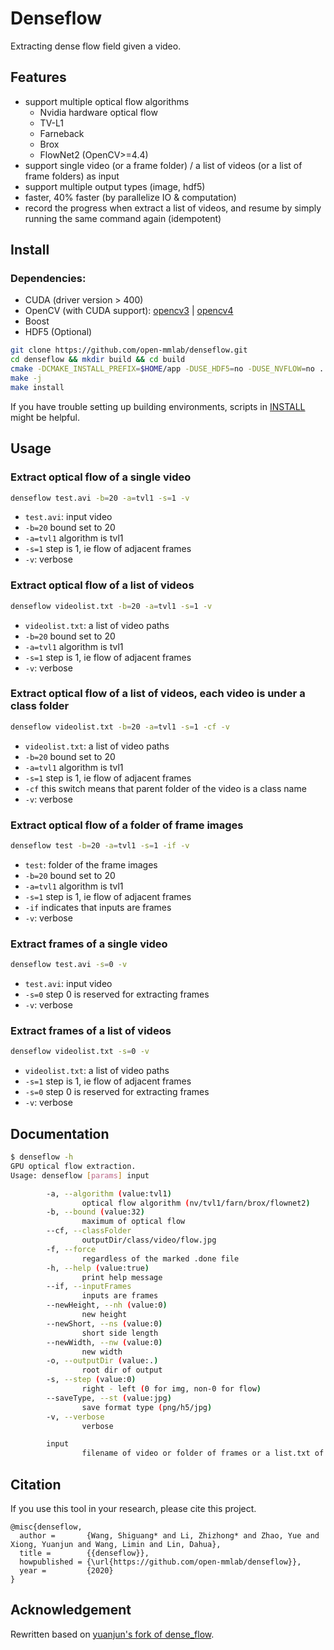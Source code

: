 # Denseflow

Extracting dense flow field given a video.

## Features

- support multiple optical flow algorithms
  - Nvidia hardware optical flow
  - TV-L1
  - Farneback
  - Brox
  - FlowNet2 (OpenCV>=4.4)
- support single video (or a frame folder) / a list of videos (or a list of frame folders) as input
- support multiple output types (image, hdf5)
- faster, 40% faster (by parallelize IO & computation)
- record the progress when extract a list of videos, and resume by simply running the same command again (idempotent)

## Install

### Dependencies:

- CUDA (driver version > 400)
- OpenCV (with CUDA support):
[opencv3](https://www.learnopencv.com/install-opencv3-on-ubuntu/) |
[opencv4](https://www.learnopencv.com/install-opencv-4-on-ubuntu-16-04/)
- Boost
- HDF5 (Optional)

```bash
git clone https://github.com/open-mmlab/denseflow.git
cd denseflow && mkdir build && cd build
cmake -DCMAKE_INSTALL_PREFIX=$HOME/app -DUSE_HDF5=no -DUSE_NVFLOW=no ..
make -j
make install
```

If you have trouble setting up building environments, scripts in [INSTALL](INSTALL.md) might be helpful.

## Usage

### Extract optical flow of a single video

```bash
denseflow test.avi -b=20 -a=tvl1 -s=1 -v
```

- `test.avi`: input video
- `-b=20` bound set to 20
- `-a=tvl1` algorithm is tvl1
- `-s=1` step is 1, ie flow of adjacent frames
- `-v`: verbose

### Extract optical flow of a list of videos

```bash
denseflow videolist.txt -b=20 -a=tvl1 -s=1 -v
```

- `videolist.txt`: a list of video paths
- `-b=20` bound set to 20
- `-a=tvl1` algorithm is tvl1
- `-s=1` step is 1, ie flow of adjacent frames
- `-v`: verbose

### Extract optical flow of a list of videos, each video is under a class folder

```bash
denseflow videolist.txt -b=20 -a=tvl1 -s=1 -cf -v
```

- `videolist.txt`: a list of video paths
- `-b=20` bound set to 20
- `-a=tvl1` algorithm is tvl1
- `-s=1` step is 1, ie flow of adjacent frames
- `-cf` this switch means that parent folder of the video is a class name
- `-v`: verbose

### Extract optical flow of a folder of frame images

```bash
denseflow test -b=20 -a=tvl1 -s=1 -if -v
```

- `test`: folder of the frame images
- `-b=20` bound set to 20
- `-a=tvl1` algorithm is tvl1
- `-s=1` step is 1, ie flow of adjacent frames
- `-if` indicates that inputs are frames 
- `-v`: verbose

### Extract frames of a single video

```bash
denseflow test.avi -s=0 -v
```

- `test.avi`: input video
- `-s=0` step 0 is reserved for extracting frames
- `-v`: verbose

### Extract frames of a list of videos

```bash
denseflow videolist.txt -s=0 -v
```

- `videolist.txt`: a list of video paths
- `-s=1` step is 1, ie flow of adjacent frames
- `-s=0` step 0 is reserved for extracting frames
- `-v`: verbose

## Documentation

```bash
$ denseflow -h
GPU optical flow extraction.
Usage: denseflow [params] input

        -a, --algorithm (value:tvl1)
                optical flow algorithm (nv/tvl1/farn/brox/flownet2)
        -b, --bound (value:32)
                maximum of optical flow
        --cf, --classFolder
                outputDir/class/video/flow.jpg
        -f, --force
                regardless of the marked .done file
        -h, --help (value:true)
                print help message
        --if, --inputFrames
                inputs are frames
        --newHeight, --nh (value:0)
                new height
        --newShort, --ns (value:0)
                short side length
        --newWidth, --nw (value:0)
                new width
        -o, --outputDir (value:.)
                root dir of output
        -s, --step (value:0)
                right - left (0 for img, non-0 for flow)
        --saveType, --st (value:jpg)
                save format type (png/h5/jpg)
        -v, --verbose
                verbose

        input
                filename of video or folder of frames or a list.txt of those
```

## Citation

If you use this tool in your research, please cite this project.

```
@misc{denseflow,
  author =       {Wang, Shiguang* and Li, Zhizhong* and Zhao, Yue and Xiong, Yuanjun and Wang, Limin and Lin, Dahua},
  title =        {{denseflow}},
  howpublished = {\url{https://github.com/open-mmlab/denseflow}},
  year =         {2020}
}
```

## Acknowledgement

Rewritten based on [yuanjun's fork of dense_flow](https://github.com/yjxiong/dense_flow).
